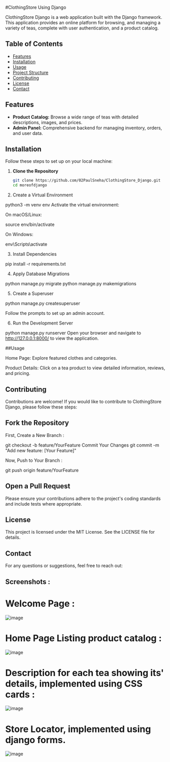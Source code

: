  #ClothingStore Using Django

ClothingStore Django is a  web application built with the Django framework. This application provides an online platform for browsing, and managing a variety of teas, complete with user authentication, and a product catalog.

## Table of Contents

- [Features](#features)
- [Installation](#installation)
- [Usage](#usage)
- [Project Structure](#project-structure)
- [Contributing](#contributing)
- [License](#license)
- [Contact](#contact)

## Features

- **Product Catalog:** Browse a wide range of teas with detailed descriptions, images, and prices.
- **Admin Panel:** Comprehensive backend for managing inventory, orders, and user data.

## Installation

Follow these steps to set up on your local machine:

1. **Clone the Repository**
   ```bash
   git clone https://github.com/02PaulSneha/ClothingStore_Django.git
   cd moreofdjango

2. Create a Virtual Environment

python3 -m venv env
Activate the virtual environment:

On macOS/Linux:

source env/bin/activate

On Windows:

env\Scripts\activate


3) Install Dependencies

pip install -r requirements.txt

4) Apply Database Migrations

python manage.py migrate
python manage.py makemigrations


5) Create a Superuser

python manage.py createsuperuser

Follow the prompts to set up an admin account.

6) Run the Development Server

python manage.py runserver
Open your browser and navigate to http://127.0.0.1:8000/ to view the application.

##Usage

Home Page: Explore featured clothes and categories.

Product Details: Click on a tea product to view detailed information, reviews, and pricing.


## Contributing
Contributions are welcome! If you would like to contribute to ClothingStore Django, please follow these steps:

## Fork the Repository

First, Create a New Branch :

git checkout -b feature/YourFeature
Commit Your Changes
git commit -m "Add new feature: [Your Feature]"

Now, Push to Your Branch :


git push origin feature/YourFeature

## Open a Pull Request

Please ensure your contributions adhere to the project's coding standards and include tests where appropriate.

## License
This project is licensed under the MIT License. See the LICENSE file for details.

## Contact
For any questions or suggestions, feel free to reach out:


## Screenshots :

# Welcome Page :
![image](https://github.com/user-attachments/assets/b42e02a5-d17f-4bba-a988-d95df7d341f0)

# Home Page Listing product catalog :
![image](https://github.com/user-attachments/assets/334fc122-94b0-4b7d-94bb-5bae2db88cba)

# Description for each tea showing its' details, implemented using CSS cards :
![image](https://github.com/user-attachments/assets/77bb8e99-90c9-4559-b317-2f1a0ac10792)

# Store Locator, implemented using django forms.
![image](https://github.com/user-attachments/assets/5ad48fb5-6fde-4df2-8ef0-9151a91d5a8d)









